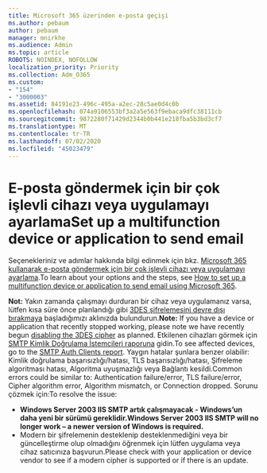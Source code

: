 ```yaml
---
title: Microsoft 365 üzerinden e-posta geçişi
ms.author: pebaum
author: pebaum
manager: mnirkhe
ms.audience: Admin
ms.topic: article
ROBOTS: NOINDEX, NOFOLLOW
localization_priority: Priority
ms.collection: Adm_O365
ms.custom:
- "154"
- "3000003"
ms.assetid: 84191e23-496c-495a-a2ec-28c5ae0d4c0b
ms.openlocfilehash: 074a9106553bf3a2a5e563f9ebaca9dfc38111cb
ms.sourcegitcommit: 9872280f71429d2344b0b441e218fba5b3bd3cf7
ms.translationtype: MT
ms.contentlocale: tr-TR
ms.lasthandoff: 07/02/2020
ms.locfileid: "45023479"
---
```

# <a name="set-up-a-multifunction-device-or-application-to-send-email"></a><span data-ttu-id="967df-102">E-posta göndermek için bir çok işlevli cihazı veya uygulamayı ayarlama</span><span class="sxs-lookup"><span data-stu-id="967df-102">Set up a multifunction device or application to send email</span></span>

<span data-ttu-id="967df-103">Seçenekleriniz ve adımlar hakkında bilgi edinmek için bkz. [Microsoft 365 kullanarak e-posta göndermek için bir çok işlevli cihazı veya uygulamayı ayarlama](https://docs.microsoft.com/Exchange/mail-flow-best-practices/how-to-set-up-a-multifunction-device-or-application-to-send-email-using-microsoft-365-or-office-365).</span><span class="sxs-lookup"><span data-stu-id="967df-103">To learn about your options and the steps, see [How to set up a multifunction device or application to send email using Microsoft 365](https://docs.microsoft.com/Exchange/mail-flow-best-practices/how-to-set-up-a-multifunction-device-or-application-to-send-email-using-microsoft-365-or-office-365).</span></span>
  
<span data-ttu-id="967df-104">**Not:** Yakın zamanda çalışmayı durduran bir cihaz veya uygulamanız varsa, lütfen kısa süre önce planlandığı gibi [3DES şifrelemesini devre dışı bırakmaya](https://docs.microsoft.com/microsoft-365/compliance/technical-reference-details-about-encryption) başladığımızı aklınızda bulundurun.</span><span class="sxs-lookup"><span data-stu-id="967df-104">**Note:** If you have a device or application that recently stopped working, please note we have recently begun [disabling the 3DES cipher](https://docs.microsoft.com/microsoft-365/compliance/technical-reference-details-about-encryption) as planned.</span></span> <span data-ttu-id="967df-105">Etkilenen cihazları görmek için [SMTP Kimlik Doğrulama İstemcileri raporuna](https://protection.office.com/mailflow/dashboard) gidin.</span><span class="sxs-lookup"><span data-stu-id="967df-105">To see affected devices, go to the [SMTP Auth Clients report](https://protection.office.com/mailflow/dashboard).</span></span> <span data-ttu-id="967df-106">Yaygın hatalar şunlara benzer olabilir: Kimlik doğrulama başarısızlığı/hatası, TLS başarısızlığı/hatası, Şifreleme algoritması hatası, Algoritma uyuşmazlığı veya Bağlantı kesildi.</span><span class="sxs-lookup"><span data-stu-id="967df-106">Common errors could be similar to: Authentication failure/error, TLS failure/error, Cipher algorithm error, Algorithm mismatch, or Connection dropped.</span></span> <span data-ttu-id="967df-107">Sorunu çözmek için:</span><span class="sxs-lookup"><span data-stu-id="967df-107">To resolve the issue:</span></span>

 - <span data-ttu-id="967df-108">**Windows Server 2003 IIS SMTP artık çalışmayacak - Windows’un daha yeni bir sürümü gereklidir.**</span><span class="sxs-lookup"><span data-stu-id="967df-108">**Windows Server 2003 IIS SMTP will no longer work – a newer version of Windows is required.**</span></span>  
 - <span data-ttu-id="967df-109">Modern bir şifrelemenin desteklenip desteklenmediğini veya bir güncelleştirme olup olmadığını öğrenmek için lütfen uygulama veya cihaz satıcınıza başvurun.</span><span class="sxs-lookup"><span data-stu-id="967df-109">Please check with your application or device vendor to see if a modern cipher is supported or if there is an update.</span></span>
